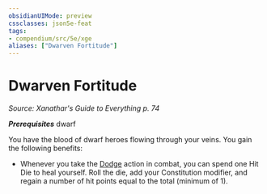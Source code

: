 ```yaml
---
obsidianUIMode: preview
cssclasses: json5e-feat
tags:
- compendium/src/5e/xge
aliases: ["Dwarven Fortitude"]
---
```

# Dwarven Fortitude
*Source: Xanathar's Guide to Everything p. 74*  

***Prerequisites*** dwarf

You have the blood of dwarf heroes flowing through your veins. You gain the following benefits:

- Whenever you take the [Dodge](../../5e-rules/actions.md##Dodge) action in combat, you can spend one Hit Die to heal yourself. Roll the die, add your Constitution modifier, and regain a number of hit points equal to the total (minimum of 1).